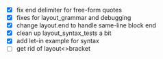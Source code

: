 - [x] fix end delimiter for free-form quotes
- [x] fixes for layout_grammar and debugging
- [x] change layout.end to handle same-line block end
- [x] clean up layout_syntax_tests a bit
- [x] add let-in example for syntax
- [ ] get rid of layout<>bracket
